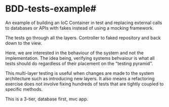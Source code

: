 # BDD-tests-example#
An example of building an IoC Container in test and replacing external calls to databases or APIs with fakes instead of using a mocking framework. 

The tests go through all the layers.  Controller to faked repository and back down to the view.  

Here, we are interested in the behaviour of the system and not the implementation. The idea being, verifying systems behvaiour is what all tests should do regardless of their placement on the "testing pyramid".  

This multi-layer testing is useful when changes are made to the system architecture such as introducing new layers.  It also means a refactoring exercise does not involve fixing hundreds of tests that are tightly coupled to specific methods.      

This is a 3-tier, database first, mvc app.
